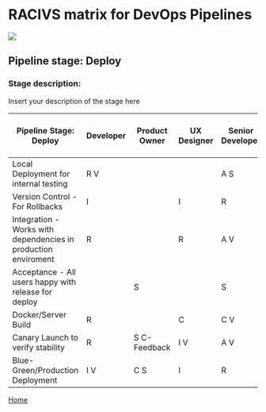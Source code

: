 # __RACIVS matrix for DevOps Pipelines__   

<img src="https://user-images.githubusercontent.com/10748736/112030685-6c81be80-8b32-11eb-94b8-c2c01b8f4581.png">

## __Pipeline stage:__  Deploy  
### __Stage description:__  
Insert your description of the stage here  

| Pipeline Stage:<br>Deploy                                      | Developer  | Product Owner  | UX Designer  | Senior Developer          | Lead Dev (6 teams to manage)  |
|--------------------------------------------------------------- |----------- |--------------- |------------- |-------------------------- |------------------------------ |
| Local Deployment for internal testing                          | R V        |                |              | A S                       |                               |
| Version Control - For Rollbacks                                | I          |                | I            | R                         | A S                           |
| Integration - Works with dependencies in production enviroment | R          |                | R            | A V                       | S                             |
| Acceptance - All users happy with release for deploy           |            | S              |              | S                         | S                             |
| Docker/Server Build                                            | R          |                | C            | C V                       | A S                           |
| Canary Launch to verify stability                              | R          | S C-Feedback   | I V          | A V                       | S                             |
| Blue-Green/Production Deployment                               | I V        | C S            | I            | R                         | A                             |
 
[Home](../index.md)  
